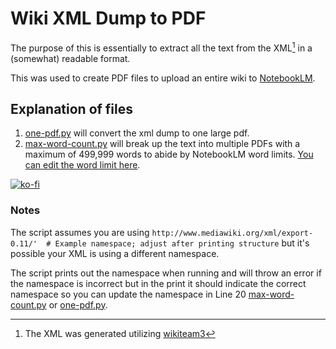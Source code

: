 # Wiki XML Dump to PDF

The purpose of this is essentially to extract all the text from the XML[^1] in a (somewhat) readable format. 

This was used to create PDF files to upload an entire wiki to [NotebookLM](https://notebooklm.google.com/).

## Explanation of files

1. [one-pdf.py](one-pdf.py) will convert the xml dump to one large pdf. 
2. [max-word-count.py](max-word-count.py) will break up the text into multiple PDFs with a maximum of 499,999 words to abide by NotebookLM word limits. [You can edit the word limit here](max-word-count.py#L43).

[![ko-fi](https://ko-fi.com/img/githubbutton_sm.svg)](https://ko-fi.com/M4M314FOFQ)

### Notes

The script assumes you are using `http://www.mediawiki.org/xml/export-0.11/'  # Example namespace; adjust after printing structure` but it's possible your XML is using a different namespace. 

The script prints out the namespace when running and will throw an error if the namespace is incorrect but in the print it should indicate the correct namespace so you can update the namespace in Line 20 [max-word-count.py](max-word-count.py#L20) or [one-pdf.py](one-pdf.py#L20).

[^1]: The XML was generated utilizing [wikiteam3](https://github.com/mediawiki-client-tools/mediawiki-dump-generator)